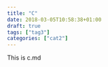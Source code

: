 ```yaml
---
title: "C"
date: 2018-03-05T10:58:38+01:00
draft: true
tags: ["tag3"]
categories: ["cat2"]
---
```

This is c.md
